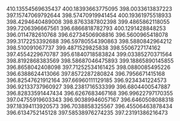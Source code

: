 410.13554569635437
400.18393663775095
398.0033613837223
397.15747069792644
398.57470919941454
400.19361975518933
398.4294640489008
398.8763387802398
399.4865862118055
399.7206396667561
396.6866818782793
400.1291428848253
396.0114782610768
396.62734506908816
396.5600965418078
399.3172253392688
396.59780554390863
398.5880842964212
398.510091067737
399.4871529825838
398.5506727174162
397.4554229670787
395.61840718583824
399.03385270371564
398.8192868383569
398.58687046475893
399.18865890145855
396.8658042408098
397.71252534161425
398.0880085495226
396.6388624413066
397.8572287280824
396.7956671415168
396.82547621912164
397.66960111129185
396.9234341224573
396.92133737960927
398.2381716533399
396.6804400547887
396.82833591447434
396.6267683467168
396.99622797170355
397.04755919603343
396.90389946057167
396.6460508088318
397.18394113920573
396.7038858325567
396.45506463878434
396.6134752145128
397.58538976274235
397.23191386216473